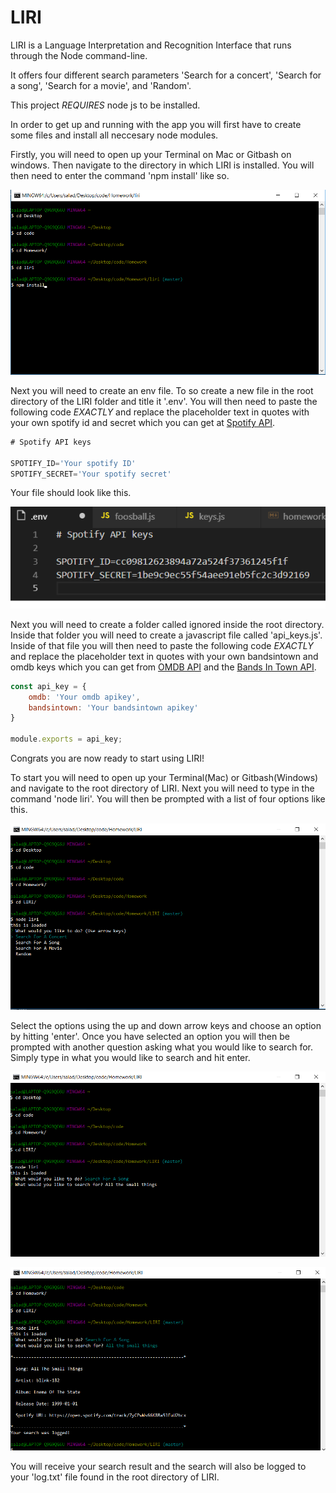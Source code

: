 # LIRI
LIRI is a Language Interpretation and Recognition Interface that runs through the Node command-line.

It offers four different search parameters 'Search for a concert', 'Search for a song', 'Search for a movie', and 'Random'.

This project _REQUIRES_ node js to be installed.

In order to get up and running with the app you will first have to create some files and install all neccesary node modules.

Firstly, you will need to open up your Terminal on Mac or Gitbash on windows. Then navigate to the directory in which LIRI is installed. You will then need to enter the command 'npm install' like so.

![](images/npm.png)

Next you will need to create an env file. To so create a new file in the root directory of the LIRI folder and title it '.env'. You will then need to paste the following code _EXACTLY_ and replace the placeholder text in quotes with your own spotify id and secret which you can get at [Spotify API](https://developer.spotify.com/).

```js
# Spotify API keys

SPOTIFY_ID='Your spotify ID'
SPOTIFY_SECRET='Your spotify secret'
```
Your file should look like this.

![](images/env.png)

Next you will need to create a folder called ignored inside the root directory. Inside that folder you will need to create a javascript file called 'api_keys.js'. Inside of that file you will then need to paste the following code _EXACTLY_ and replace the placeholder text in quotes with your own bandsintown and omdb keys which you can get from [OMDB API](http://www.omdbapi.com) and the [Bands In Town API](http://www.artists.bandsintown.com/bandsintown-api).

```js
const api_key = {
    omdb: 'Your omdb apikey',
    bandsintown: 'Your bandsintown apikey'
}

module.exports = api_key;
```

Congrats you are now ready to start using LIRI!

To start you will need to open up your Terminal(Mac) or Gitbash(Windows) and navigate to the root directory of LIRI. Next you will need to type in the command 'node liri'. You will then be prompted with a list of four options like this.

![](images/select.png)

Select the options using the up and down arrow keys and choose an option by hitting 'enter'. Once you have selected an option you will then be prompted with another question asking what you would like to search for. Simply type in what you would like to search and hit enter.

![](images/searchWord.png)

![](images/result.png)

You will receive your search result and the search will also be logged to your 'log.txt' file found in the root directory of LIRI.